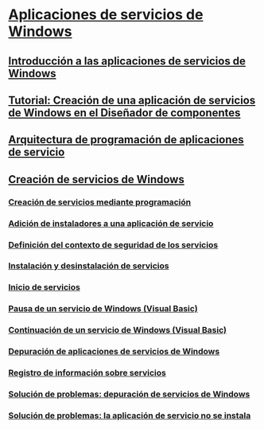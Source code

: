 # [Aplicaciones de servicios de Windows](index.md)
## [Introducción a las aplicaciones de servicios de Windows](introduction-to-windows-service-applications.md)
## [Tutorial: Creación de una aplicación de servicios de Windows en el Diseñador de componentes](walkthrough-creating-a-windows-service-application-in-the-component-designer.md)
## [Arquitectura de programación de aplicaciones de servicio](service-application-programming-architecture.md)
## [Creación de servicios de Windows](how-to-create-windows-services.md)
### [Creación de servicios mediante programación](how-to-write-services-programmatically.md)
### [Adición de instaladores a una aplicación de servicio](how-to-add-installers-to-your-service-application.md)
### [Definición del contexto de seguridad de los servicios](how-to-specify-the-security-context-for-services.md)
### [Instalación y desinstalación de servicios](how-to-install-and-uninstall-services.md)
### [Inicio de servicios](how-to-start-services.md)
### [Pausa de un servicio de Windows (Visual Basic)](how-to-pause-a-windows-service-visual-basic.md)
### [Continuación de un servicio de Windows (Visual Basic)](how-to-continue-a-windows-service-visual-basic.md)
### [Depuración de aplicaciones de servicios de Windows](how-to-debug-windows-service-applications.md)
### [Registro de información sobre servicios](how-to-log-information-about-services.md)
### [Solución de problemas: depuración de servicios de Windows](troubleshooting-debugging-windows-services.md)
### [Solución de problemas: la aplicación de servicio no se instala](troubleshooting-service-application-wont-install.md)
